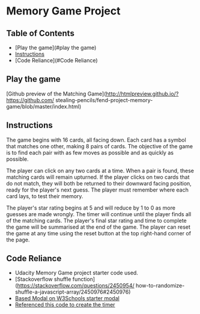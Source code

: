 # Memory Game Project

## Table of Contents

* [Play the game](#play the game)
* [Instructions](#instructions)
* [Code Reliance](#Code Reliance)

## Play the game

[Github preview of the Matching Game](http://htmlpreview.github.io/?https://github.com/
stealing-pencils/fend-project-memory-game/blob/master/index.html)


## Instructions

The game begins with 16 cards, all facing down.  Each card has a symbol that matches one other,
making 8 pairs of cards.  The objective of the game is to find each pair with as few
moves as possible and as quickly as possible.

The player can click on any two cards at a time.  When a pair is found,
these matching cards will remain upturned.  If the player clicks on two cards that do
not match, they will both be returned to their downward facing position, ready for the
player's next guess.  The player must remember where each card lays, to test their
memory.

The player's star rating begins at 5 and will reduce by 1 to 0 as more guesses are
made wrongly.  The timer will continue until the player finds all of the matching
cards.  The player's final star rating and time to complete the game will be
summarised at the end of the game.  The player can reset the game at any time
using the reset button at the top right-hand corner of the page.


## Code Reliance

- Udacity Memory Game project starter code used.
- [Stackoverflow shuffle  function](https://stackoverflow.com/questions/2450954/
  how-to-randomize-shuffle-a-javascript-array/2450976#2450976)
- [Based Modal on W3Schools starter modal](https://www.w3schools.com/howto/howto_css_modals.asp)
- [Referenced this code to create the timer](http://logicalmoon.com/2015/05/using-javascript-to-create-a-timer/)
